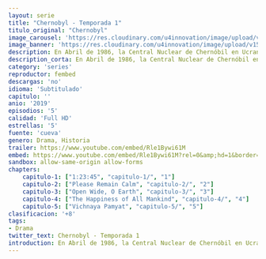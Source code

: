 ```yaml
---
layout: serie
title: "Chernobyl - Temporada 1"
titulo_original: "Chernobyl"
image_carousel: 'https://res.cloudinary.com/u4innovation/image/upload/v1560310449/cherbobyl-poster-min_e2xndc.jpg'
image_banner: 'https://res.cloudinary.com/u4innovation/image/upload/v1560310449/chernobyl-banner-min_fgx16v.jpg'
description: En Abril de 1986, la Central Nuclear de Chernóbil en Ucrania (en aquel entonces, la Unión Soviética), sufrió una explosión masiva que liberó material radioactivo en Bielorrusia, Rusia, Ucrania, así como en zonas de Escandinavia y Europa Central. La serie relata lo que aconteció en 1986, en uno de los mayores desastres provocados por el hombre en la historia reciente, así como los sacrificios realizados para salvar al continente de un desastre sin precedentes.
description_corta: En Abril de 1986, la Central Nuclear de Chernóbil en Ucrania (en aquel entonces, la Unión Soviética), sufrió una explosión masiva que liberó material radioactivo en Bielorrusia, Rusia, Ucrania, así como en zonas de Escandinavia y Europa Central. La serie relata lo que aconteció en ..
category: 'series'
reproductor: fembed
descargas: 'no'
idioma: 'Subtitulado'
capitulo: ''
anio: '2019'
episodios: '5'
calidad: 'Full HD'
estrellas: '5'
fuente: 'cueva'
genero: Drama, Historia
trailer: https://www.youtube.com/embed/Rle1Bywi61M
embed: https://www.youtube.com/embed/Rle1Bywi61M?rel=0&amp;hd=1&border=0&wmode=opaque&enablejsapi=1&modestbranding=1&controls=1&showinfo=1
sandbox: allow-same-origin allow-forms 
chapters:
    capitulo-1: ["1:23:45", "capitulo-1/", "1"]
    capitulo-2: ["Please Remain Calm", "capitulo-2/", "2"]
    capitulo-3: ["Open Wide, O Earth", "capitulo-3/", "3"]
    capitulo-4: ["The Happiness of All Mankind", "capitulo-4/", "4"]
    capitulo-5: ["Vichnaya Pamyat", "capitulo-5/", "5"]
clasificacion: '+8'
tags:
- Drama
twitter_text: Chernobyl - Temporada 1
introduction: En Abril de 1986, la Central Nuclear de Chernóbil en Ucrania (en aquel entonces, la Unión Soviética), sufrió una explosión masiva que liberó material radioactivo en Bielorrusia, Rusia, Ucrania, así como en zonas de Escandinavia y Europa Central. La serie relata lo que aconteció en ..
---
```












